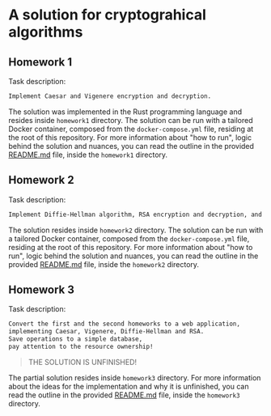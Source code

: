 # A solution for cryptograhical algorithms

## Homework 1

Task description:  

```txt
Implement Caesar and Vigenere encryption and decryption.
```

The solution was implemented in the Rust programming language and resides inside `homework1` directory. 
The solution can be run with a tailored Docker container, composed from the `docker-compose.yml` file, 
residing at the root of this repository. 
For more information about "how to run", logic behind the solution and nuances, 
you can read the outline in the provided [README.md](homework1/README.md) file, inside the `homework1` directory.  

## Homework 2

Task description:  

```txt
Implement Diffie-Hellman algorithm, RSA encryption and decryption, and a brute force calculation of an RSA private key based on a public one.
```

The solution resides inside `homework2` directory. 
The solution can be run with a tailored Docker container, composed from the `docker-compose.yml` file, 
residing at the root of this repository. 
For more information about "how to run", logic behind the solution and nuances, 
you can read the outline in the provided [README.md](homework2/README.md) file, inside the `homework2` directory.  

## Homework 3

Task description:  

```txt
Convert the first and the second homeworks to a web application,
implementing Caesar, Vigenere, Diffie-Hellman and RSA.
Save operations to a simple database,
pay attention to the resource ownership!
```

> THE SOLUTION IS UNFINISHED!

The partial solution resides inside `homework3` directory. 
For more information about the ideas for the implementation and why it is unfinished, you can read the outline in the provided [README.md](homework3/README.md) file, inside the `homework3` directory.  
